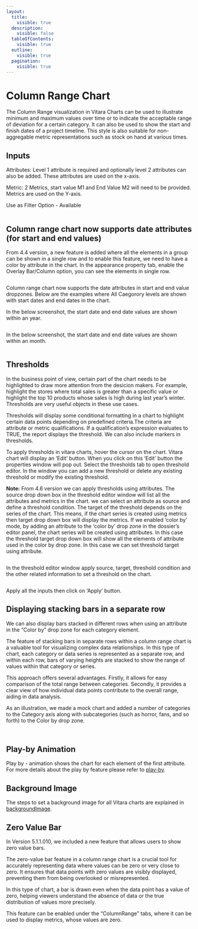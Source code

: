 ```yaml
---
layout:
  title:
    visible: true
  description:
    visible: false
  tableOfContents:
    visible: true
  outline:
    visible: true
  pagination:
    visible: true
---
```


# Column Range Chart

The Column Range visualization in Vitara Charts can be used to illustrate minimum and maximum values over time or to indicate the acceptable range of deviation for a certain category. It can also be used to show the start and finish dates of a project timeline. This style is also suitable for non-aggregable metric representations such as stock on hand at various times.

## Inputs <a href="#inputs" id="inputs"></a>

Attributes: Level 1 attribute is required and optionally level 2 attributes can also be added. These attributes are used on the x-axis.

Metric: 2 Metrics, start value M1 and End Value M2 will need to be provided. Metrics are used on the Y-axis.

Use as Filter Option - Available

<figure><img src="../.gitbook/assets/CR1.png" alt=""><figcaption></figcaption></figure>

## Column range chart now supports date attributes (for start and end values) <a href="#column-range-chart-now-supports-date-attributes-for-start-and-end-values" id="column-range-chart-now-supports-date-attributes-for-start-and-end-values"></a>

From 4.4 version, a new feature is added where all the elements in a group can be shown in a single row and to enable this feature, we need to have a color by attribute in the chart. In the appearance property tab, enable the Overlay Bar/Column option, you can see the elements in single row.

<figure><img src="../.gitbook/assets/CR2.png" alt=""><figcaption></figcaption></figure>

Column range chart now supports the date attributes in start and end value dropzones. Below are the examples where All Caegorory levels are shown with start dates and end dates in the chart.

In the below screenshot, the start date and end date values are shown within an year.

<figure><img src="../.gitbook/assets/CR4.png" alt=""><figcaption></figcaption></figure>

In the below screenshot, the start date and end date values are shown within an month.

<figure><img src="../.gitbook/assets/CR5.png" alt=""><figcaption></figcaption></figure>

## Thresholds <a href="#thresholds" id="thresholds"></a>

In the business point of view, certain part of the chart needs to be highlighted to draw more attention from the desicion makers. For example, highlight the stores where total sales is greater than a specific value or highlight the top 10 products whose sales is high during last year’s winter. Thresholds are very useful objects in these use cases.

Thresholds will display some conditional formatting in a chart to highlight certain data points depending on predefined criteria.The criteria are attribute or metric qualifications. If a qualification’s expression evaluates to TRUE, the report displays the threshold. We can also include markers in thresholds.

To apply thresholds in vitara charts, hover the cursor on the chart. Vitara chart will display an ‘Edit’ button. When you click on this ‘Edit’ button the properties window will pop out. Select the thresholds tab to open threshold editor. In the window you can add a new threshold or delete any existing threshold or modify the existing threshold.

**Note:** From 4.6 version we can apply thresholds using attributes. The source drop down box in the threshold editor window will list all the attributes and metrics in the chart. we can select an attribute as source and define a threshold condition. The target of the threshold depends on the series of the chart. This means, if the chart series is created using metrics then target drop down box will display the metrics. If we enabled ‘color by’ mode, by adding an attribute to the ‘color by’ drop zone in the dossier’s editor panel, the chart series will be created using attributes. In this case the threshold target drop down box will show all the elements of attribute used in the color by drop zone. In this case we can set threshold target using attribute.

<figure><img src="../.gitbook/assets/image537.png" alt=""><figcaption></figcaption></figure>

In the threshold editor window apply source, target, threshold condition and the other related information to set a threshold on the chart.

<figure><img src="../.gitbook/assets/image538.png" alt=""><figcaption></figcaption></figure>

Apply all the inputs then click on ‘Apply’ button.

## Displaying stacking bars in a separate row <a href="#displaying-stacking-bars-in-a-separate-row" id="displaying-stacking-bars-in-a-separate-row"></a>

We can also display bars stacked in different rows when using an attribute in the “Color by” drop zone for each category element.

The feature of stacking bars in separate rows within a column range chart is a valuable tool for visualizing complex data relationships. In this type of chart, each category or data series is represented as a separate row, and within each row, bars of varying heights are stacked to show the range of values within that category or series.

This approach offers several advantages. Firstly, it allows for easy comparison of the total range between categories. Secondly, it provides a clear view of how individual data points contribute to the overall range, aiding in data analysis.

As an illustration, we made a mock chart and added a number of categories to the Category axis along with subcategories (such as horror, fans, and so forth) to the Color by drop zone.

<figure><img src="../.gitbook/assets/ColumnRange1.png" alt=""><figcaption></figcaption></figure>

<figure><img src="../.gitbook/assets/ColumnRange2.png" alt=""><figcaption></figcaption></figure>

## Play-by Animation <a href="#play-by-animation" id="play-by-animation"></a>

Play by - animation shows the chart for each element of the first attribute. For more details about the play by feature please refer to [play-by](play-animation.md).

## Background Image <a href="#background-image" id="background-image"></a>

The steps to set a background image for all Vitara charts are explained in [backgroundImage](background-images.md).

## Zero Value Bar <a href="#zero-value-bar" id="zero-value-bar"></a>

In Version 5.1.1.010, we included a new feature that allows users to show zero value bars.

The zero-value bar feature in a column range chart is a crucial tool for accurately representing data where values can be zero or very close to zero. It ensures that data points with zero values are visibly displayed, preventing them from being overlooked or misrepresented.

In this type of chart, a bar is drawn even when the data point has a value of zero, helping viewers understand the absence of data or the true distribution of values more precisely.

This feature can be enabled under the “ColumnRange” tabs, where it can be used to display metrics, whose values are zero.

<figure><img src="../.gitbook/assets/ColumnZero1 (1).png" alt=""><figcaption></figcaption></figure>

<figure><img src="../.gitbook/assets/ColumnZero2.png" alt=""><figcaption></figcaption></figure>
